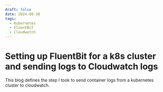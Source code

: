 ```yaml
---
draft: false 
date: 2024-08-30
tags:
  - Kubernetes
  - FluentBit
  - Cloudwatch
---
```


# Setting up FluentBit for a k8s cluster and sending logs to Cloudwatch logs

This blog defines the step I took to send container logs from a kubernetes cluster to cloudwatch.

<!-- more -->
